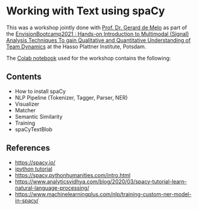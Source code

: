 # Working with Text using spaCy
This was a workshop jointly done with [Prof. Dr. Gerard de Melo](http://gerard.demelo.org/) as part of the [EnvisionBootcamp2021 : Hands-on Introduction to Multimodal (Signal)
Analysis Techniques To gain Qualitative and Quantitative Understanding of Team Dynamics](https://www.centerforadvanceddesignstudies.org/envision) at the Hasso Plattner Institute, Potsdam.

The [Colab notebook](https://colab.research.google.com/drive/1g386raiz80Cu6Wi0wzwUhkHLwC4LeKxb#scrollTo=20Xp5m5CxTVF) used for the workshop contains the following:

## Contents
* How to install spaCy
* NLP Pipeline (Tokenizer, Tagger, Parser, NER)
* Visualizer
* Matcher
* Semantic Similarity
* Training
* spaCyTextBlob

## References 
* https://spacy.io/
* [ipython tutorial](https://github.com/dcavar/python-tutorial-for-ipython)
*   https://spacy.pythonhumanities.com/intro.html
*   https://www.analyticsvidhya.com/blog/2020/03/spacy-tutorial-learn-natural-language-processing/
*   https://www.machinelearningplus.com/nlp/training-custom-ner-model-in-spacy/
